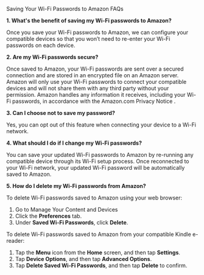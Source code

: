 Saving Your Wi-Fi Passwords to Amazon FAQs

**1\. What's the benefit of saving my Wi-Fi passwords to Amazon?**

Once you save your Wi-Fi passwords to Amazon, we can configure your compatible devices so that you won’t need to re-enter your Wi-Fi passwords on each device.

**2\. Are my Wi-Fi passwords secure?**

Once saved to Amazon, your Wi-Fi passwords are sent over a secured connection and are stored in an encrypted file on an Amazon server. Amazon will only use your Wi-Fi passwords to connect your compatible devices and will not share them with any third party without your permission. Amazon handles any information it receives, including your Wi-Fi passwords, in accordance with the Amazon.com Privacy Notice .

**3\. Can I choose not to save my password?**

Yes, you can opt out of this feature when connecting your device to a Wi-Fi network.

**4\. What should I do if I change my Wi-Fi passwords?**

You can save your updated Wi-Fi passwords to Amazon by re-running any compatible device through its Wi-Fi setup process. Once reconnected to your Wi-Fi network, your updated Wi-Fi password will be automatically saved to Amazon.

**5\. How do I delete my Wi-Fi passwords from Amazon?**

To delete Wi-Fi passwords saved to Amazon using your web browser:  

1.  Go to Manage Your Content and Devices
2.  Click the **Preferences** tab.
3.  Under **Saved Wi-Fi Passwords**, click **Delete**.

To delete Wi-Fi passwords saved to Amazon from your compatible Kindle e-reader:  

1.  Tap the **Menu** icon from the **Home** screen, and then tap **Settings**.
2.  Tap **Device Options**, and then tap **Advanced Options**.
3.  Tap **Delete Saved Wi-Fi Passwords**, and then tap **Delete** to confirm.